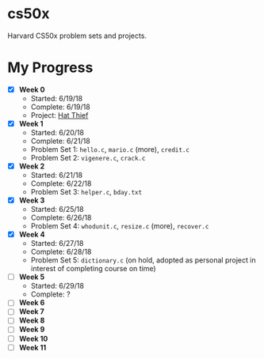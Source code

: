 # cs50x
Harvard CS50x problem sets and projects. 

# My Progress
- [x] **Week 0**
  - Started: 6/19/18
  - Complete: 6/19/18
  - Project: [Hat Thief](https://scratch.mit.edu/projects/229693968/)
- [x] **Week 1**
  - Started: 6/20/18
  - Complete: 6/21/18
  - Problem Set 1: `hello.c`, `mario.c` (more), `credit.c`
  - Problem Set 2: `vigenere.c`, `crack.c`
- [x] **Week 2**
  - Started: 6/21/18
  - Complete: 6/22/18
  - Problem Set 3: `helper.c`, `bday.txt`
- [x] **Week 3**
  - Started: 6/25/18
  - Complete: 6/26/18
  - Problem Set 4: `whodunit.c`, `resize.c` (more), `recover.c`
- [x] **Week 4**
  - Started: 6/27/18
  - Complete: 6/28/18
  - Problem Set 5: `dictionary.c` (on hold, adopted as personal project in interest of completing course on time)
- [ ] **Week 5**
  - Started: 6/29/18
  - Complete: ?
- [ ] **Week 6**
- [ ] **Week 7**
- [ ] **Week 8**
- [ ] **Week 9**
- [ ] **Week 10**
- [ ] **Week 11**
